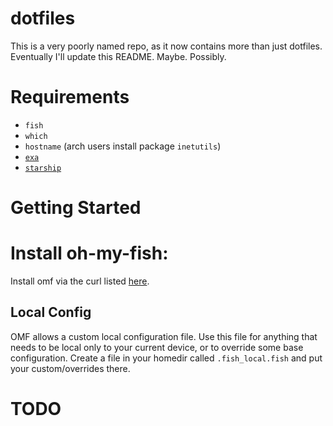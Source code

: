 dotfiles
========

This is a very poorly named repo, as it now contains more than just dotfiles. Eventually I'll update this README. Maybe. Possibly.

Requirements
============

* `fish`
* `which`
* `hostname` (arch users install package `inetutils`)
* [`exa`](https://github.com/ogham/exa)
* [`starship`](https://starship.rs)

Getting Started
===============

# Install oh-my-fish:

Install omf via the curl listed [here](https://github.com/oh-my-fish/oh-my-fish).

## Local Config

OMF allows a custom local configuration file. Use this file for anything that needs to be local only to your current device, or to override some base configuration. Create a file in your homedir called `.fish_local.fish` and put your custom/overrides there.

# TODO
